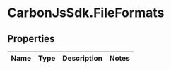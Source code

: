 # CarbonJsSdk.FileFormats

## Properties

Name | Type | Description | Notes
------------ | ------------- | ------------- | -------------


